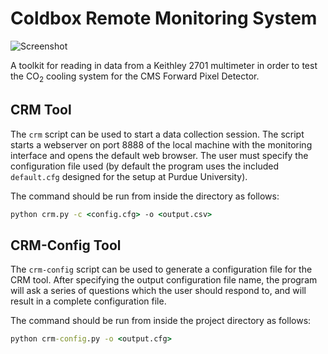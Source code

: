 # Coldbox Remote Monitoring System
![Screenshot](/doc/Monitor_Webpage_Screenshot.png)

A toolkit for reading in data from a Keithley 2701 multimeter in order to test the CO<sub>2</sub> cooling system for the CMS Forward Pixel Detector.

## CRM Tool

The `crm` script can be used to start a data collection session. The script starts a webserver on port 8888 of the local machine with the monitoring interface and opens the default web browser. The user must specify the configuration file used (by default the program uses the included `default.cfg` designed for the setup at Purdue University).

The command should be run from inside the directory as follows:

```cmd
python crm.py -c <config.cfg> -o <output.csv>
```

## CRM-Config Tool

The `crm-config` script can be used to generate a configuration file for the CRM tool. After specifying the output configuration file name, the program will ask a series of questions which the user should respond to, and will result in a complete configuration file.

The command should be run from inside the project directory as follows:

```cmd
python crm-config.py -o <output.cfg>
```